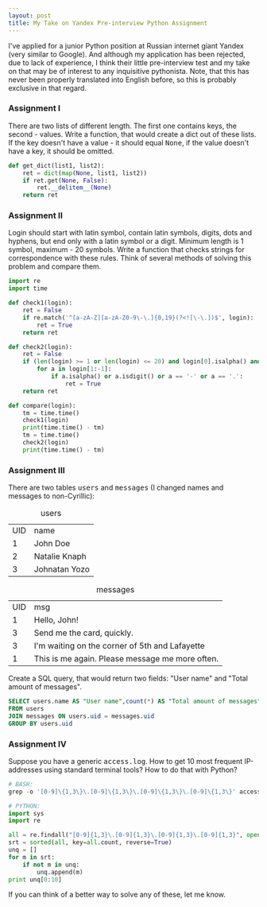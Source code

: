 ```yaml
---
layout: post
title: My Take on Yandex Pre-interview Python Assignment
---
```


I've applied for a junior Python position at Russian internet giant Yandex (very similar to Google). And although my application has been rejected, due to lack of experience, I think their little pre-interview test and my take on that may be of interest to any inquisitive pythonista. Note, that this has never been properly translated into English before, so this is probably exclusive in that regard.

<h3>Assignment I</h3>

There are two lists of different length. The first one contains keys, the second - values. Write a function, that would create a dict out of these lists. If the key doesn't have a value - it should equal <tt>None</tt>, if the value doesn't have a key, it should be omitted.

``` python
def get_dict(list1, list2):
    ret = dict(map(None, list1, list2))
    if ret.get(None, False):
        ret.__delitem__(None)
    return ret
```

<h3>Assignment II</h3>

Login should start with latin symbol, contain latin symbols, digits, dots and hyphens, but end only with a latin symbol or a digit. Minimum length is 1 symbol, maximum - 20 symbols. Write a function that checks strings for correspondence with these rules. Think of several methods of solving this problem and compare them.

``` python
import re
import time

def check1(login):
    ret = False
    if re.match('^[a-zA-Z][a-zA-Z0-9\-\.]{0,19}(?<![\-\.])$', login):
        ret = True
    return ret

def check2(login):
    ret = False
    if (len(login) >= 1 or len(login) <= 20) and login[0].isalpha() and (login[-1].isalpha() or login[-1].isdigit()):
        for a in login[1:-1]:
            if a.isalpha() or a.isdigit() or a == '-' or a == '.':
                ret = True
    return ret

def compare(login):
    tm = time.time()
    check1(login)
    print(time.time() - tm)
    tm = time.time()
    check2(login)
    print(time.time() - tm)
```

<h3>Assignment III</h3>

There are two tables <tt>users</tt> and <tt>messages</tt> (I changed names and messages to non-Cyrillic):

<table>
<caption>users</caption>
<tr><td>UID</td><td>name</td></tr>
<tr><td>1</td><td>John Doe</td></tr>
<tr><td>2</td><td>Natalie Knaph</td></tr>
<tr><td>3</td><td>Johnatan Yozo</td></tr>
</table>

<table>
<caption>messages</caption>
<tr><td>UID</td><td>msg</td></tr>
<tr><td>1</td><td>Hello, John!</td></tr>
<tr><td>3</td><td>Send me the card, quickly.</td></tr>
<tr><td>3</td><td>I'm waiting on the corner of 5th and Lafayette</td></tr>
<tr><td>1</td><td>This is me again. Please message me more often.</td></tr>
</table>

Create a SQL query, that would return two fields: "User name" and "Total amount of messages".

``` sql
SELECT users.name AS "User name",count(*) AS "Total amount of messages" 
FROM users 
JOIN messages ON users.uid = messages.uid 
GROUP BY users.uid
```

<h3>Assignment IV</h3>
Suppose you have a generic <tt>access.log</tt>. How to get 10 most frequent IP-addresses using standard terminal tools? How to do that with Python?

``` python
# BASH:
grep -o '[0-9]\{1,3\}\.[0-9]\{1,3\}\.[0-9]\{1,3\}\.[0-9]\{1,3\}' access.log | sort -n | uniq -c | sort -n -r | head -10

# PYTHON:
import sys
import re

all = re.findall("[0-9]{1,3}\.[0-9]{1,3}\.[0-9]{1,3}\.[0-9]{1,3}", open(sys.argv[1], 'r').read())
srt = sorted(all, key=all.count, reverse=True)
unq = []
for m in srt:
    if not m in unq:
        unq.append(m)
print unq[0:10]
```

If you can think of a better way to solve any of these, let me know.
